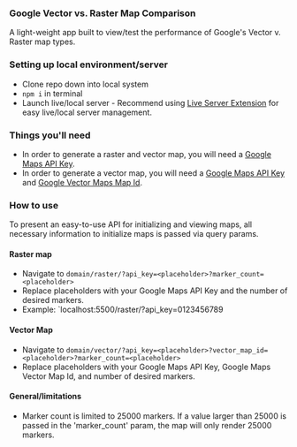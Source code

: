 ### Google Vector vs. Raster Map Comparison
A light-weight app built to view/test the performance of Google's Vector v. Raster map types. 

### Setting up local environment/server
- Clone repo down into local system
- `npm i` in terminal
- Launch live/local server - Recommend using [Live Server Extension](https://marketplace.visualstudio.com/items?itemName=ritwickdey.LiveServer) for easy live/local server management. 

### Things you'll need
- In order to generate a raster and vector map, you will need a [Google Maps API Key](https://developers.google.com/maps/documentation/javascript/get-api-key?hl=en#create-api-keys). 
- In order to generate a vector map, you will need a [Google Maps API Key](https://developers.google.com/maps/documentation/javascript/get-api-key?hl=en#create-api-keys) and [Google Vector Maps Map Id](https://developers.google.com/maps/documentation/javascript/webgl#vector-id).

### How to use
To present an easy-to-use API for initializing and viewing maps, all necessary information to initialize maps is passed via query params.
#### Raster map
- Navigate to `domain/raster/?api_key=<placeholder>?marker_count=<placeholder>`
- Replace placeholders with your Google Maps API Key and the number of desired markers. 
- Example: `localhost:5500/raster/?api_key=0123456789
#### Vector Map
- Navigate to `domain/vector/?api_key=<placeholder>?vector_map_id=<placeholder>?marker_count=<placeholder>`
- Replace placeholders with your Google Maps API Key, Google Maps Vector Map Id, and number of desired markers.
#### General/limitations
- Marker count is limited to 25000 markers. If a value larger than 25000 is passed in the 'marker_count' param, the map will only render 25000 markers. 



